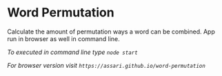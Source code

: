 # Word Permutation

Calculate the amount of permutation ways a word can be combined. App run in browser as well in command line.

_To executed in command line type `node start`_

_For browser version visit `https://assari.github.io/word-permutation`_
